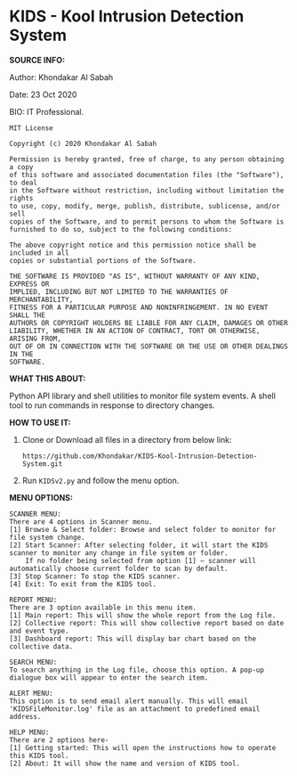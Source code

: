 # KIDS - Kool Intrusion Detection System

**SOURCE INFO:**

Author: Khondakar Al Sabah

Date: 23 Oct 2020

BIO: IT Professional.

```
MIT License

Copyright (c) 2020 Khondakar Al Sabah

Permission is hereby granted, free of charge, to any person obtaining a copy
of this software and associated documentation files (the "Software"), to deal
in the Software without restriction, including without limitation the rights
to use, copy, modify, merge, publish, distribute, sublicense, and/or sell
copies of the Software, and to permit persons to whom the Software is
furnished to do so, subject to the following conditions:

The above copyright notice and this permission notice shall be included in all
copies or substantial portions of the Software.

THE SOFTWARE IS PROVIDED "AS IS", WITHOUT WARRANTY OF ANY KIND, EXPRESS OR
IMPLIED, INCLUDING BUT NOT LIMITED TO THE WARRANTIES OF MERCHANTABILITY,
FITNESS FOR A PARTICULAR PURPOSE AND NONINFRINGEMENT. IN NO EVENT SHALL THE
AUTHORS OR COPYRIGHT HOLDERS BE LIABLE FOR ANY CLAIM, DAMAGES OR OTHER
LIABILITY, WHETHER IN AN ACTION OF CONTRACT, TORT OR OTHERWISE, ARISING FROM,
OUT OF OR IN CONNECTION WITH THE SOFTWARE OR THE USE OR OTHER DEALINGS IN THE
SOFTWARE.
```
**WHAT THIS ABOUT:**

Python API library and shell utilities to monitor file system events.
A shell tool to run commands in response to directory changes.

**HOW TO USE IT:**
1. Clone or Download all files in a directory from below link:

   ```https://github.com/Khondakar/KIDS-Kool-Intrusion-Detection-System.git```
   
2. Run ```KIDSv2.py``` and follow the menu option.

**MENU OPTIONS:**
```
SCANNER MENU:
There are 4 options in Scanner menu.
[1] Browse & Select folder: Browse and select folder to monitor for file system change.
[2] Start Scanner: After selecting folder, it will start the KIDS scanner to monitor any change in file system or folder.
    If no folder being selected from option [1] – scanner will automatically choose current folder to scan by default.
[3] Stop Scanner: To stop the KIDS scanner.
[4] Exit: To exit from the KIDS tool.
 
REPORT MENU:
There are 3 option available in this menu item.
[1] Main report: This will show the whole report from the Log file.
[2] Collective report: This will show collective report based on date and event type.
[3] Dashboard report: This will display bar chart based on the collective data.

SEARCH MENU:
To search anything in the Log file, choose this option. A pop-up dialogue box will appear to enter the search item.
 
ALERT MENU:
This option is to send email alert manually. This will email 'KIDSFileMonitor.log' file as an attachment to predefined email address.
 
HELP MENU:
There are 2 options here-
[1]	Getting started: This will open the instructions how to operate this KIDS tool.
[2]	About: It will show the name and version of KIDS tool.
```
